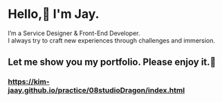 # Hello,👋 I'm Jay.
I’m a Service Designer & Front-End Developer.<br>
I always try to craft new experiences through challenges and immersion.

## Let me show you my portfolio. Please enjoy it.🥰
### https://kim-jaay.github.io/practice/08studioDragon/index.html